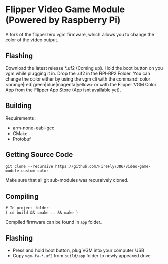 # Flipper Video Game Module (Powered by Raspberry Pi)
A fork of the flipperzero vgm firmware, which allows you to change the color of the video output.

## Flashing
Download the latest release *.uf2 (Coming up).
Hold the boot button on you vgm while plugging it in.
Drop the .uf2 in the RPI-RP2 Folder.
You can change the color either by using the vgm cli with the command: color <orange|red|green|blue|magenta|yellow> or with the Flipper VGM Color App from the Flipper App Store (App isnt available yet).

## Building

Requirements: 

- arm-none-eabi-gcc
- CMake
- Protobuf

## Getting Source Code

	git clone --recursive https://github.com/FireFly7386/video-game-module-custom-color

Make sure that all git sub-modules was recursively cloned.

## Compiling

	# In project folder
	( cd build && cmake .. && make )

Compiled firmware can be found in `app` folder.

## Flashing

- Press and hold boot button, plug VGM into your computer USB
- Copy `vgm-fw-*.uf2` from `build/app` folder to newly appeared drive
